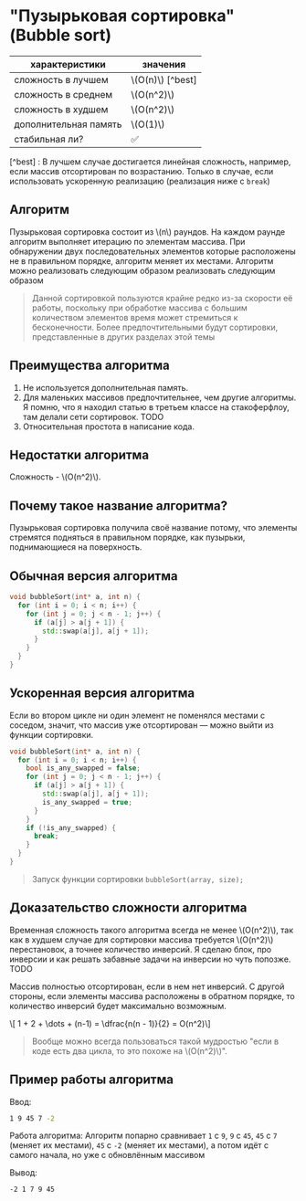 # "Пузырьковая сортировка" (Bubble sort)


| характеристики  | значения  |
| -------- | ------- |
| сложность в лучшем | \\(O(n)\\) [^best]   |
| сложность в среднем | \\(O(n^2)\\)   |
| сложность в худшем | \\(O(n^2)\\)   |
| дополнительная память |  \\(O(1)\\)     |
| стабильная ли? | ✅ |


[^best] : В лучшем случае достигается линейная сложность, например, если массив отсортирован по возрастанию. Только в случае, если использовать ускоренную реализацию (реализация ниже с `break`)

## Алгоритм

Пузырьковая сортировка состоит из \\(n\\) раундов. На каждом раунде алгоритм выполняет итерацию по элементам массива. При обнаружении двух последовательных элементов которые расположены не в правильном порядке, алгоритм меняет их местами. Алгоритм можно реализовать следующим образом реализовать следующим образом

> Данной сортировкой пользуются крайне редко из-за скорости её работы, поскольку при обработке массива с большим количеством элементов время может стремиться к бесконечности. Более предпочтительными будут сортировки, представленные в других разделах этой темы

## Преимущества алгоритма
1. Не используется дополнительная память.
2. Для маленьких массивов предпочтительнее, чем другие алгоритмы. Я помню, что я находил статью в третьем классе на стакоферфлоу, там делали сети сортировок. TODO
3. Относительная простота в написание кода.

## Недостатки алгоритма
Сложность - \\(O(n^2)\\).

## Почему такое название алгоритма?

Пузырьковая сортировка получила своё название потому, что элементы стремятся подняться в правильном порядке, как пузырьки, поднимающиеся на поверхность.

## Обычная версия алгоритма

```cpp
void bubbleSort(int* a, int n) {
  for (int i = 0; i < n; i++) {
    for (int j = 0; j < n - 1; j++) {
      if (a[j] > a[j + 1]) {
        std::swap(a[j], a[j + 1]);
      }
    }
  }
}
```

## Ускоренная версия алгоритма

Если во втором цикле ни один элемент не поменялся местами с соседом, значит, что массив уже отсортирован &mdash; можно выйти из функции сортировки.

```cpp
void bubbleSort(int* a, int n) {
  for (int i = 0; i < n; i++) {
    bool is_any_swapped = false;
    for (int j = 0; j < n - 1; j++) {
      if (a[j] > a[j + 1]) {
        std::swap(a[j], a[j + 1]);
        is_any_swapped = true;
      }
    }
    if (!is_any_swapped) {
      break;
    }
  }
}
```

> Запуск функции сортировки `bubbleSort(array, size);`

## Доказательство сложности алгоритма

Временная сложность такого алгоритма всегда не менее \\(O(n^2)\\), так как в худшем случае для сортировки массива требуется \\(O(n^2)\\) перестановок, а точнее количество инверсий. Я сделаю блок, про инверсии и как решать забавные задачи на инверсии но чуть попозже. TODO

Массив полностью отсортирован, если в нем нет инверсий. С другой стороны, если элементы массива расположены в обратном порядке, то количество инверсий будет максимально возможным.

\\[ 1 + 2 + \dots + (n-1) = \dfrac{n(n - 1)}{2} = O(n^2)\\]

> Вообще можно всегда пользоваться такой мудростью "если в коде есть два цикла, то это похоже на \\(O(n^2)\\)".

## Пример работы алгоритма

Ввод:

```bash
1 9 45 7 -2
```

Работа алгоритма:
Алгоритм попарно сравнивает `1` с `9`, `9` с `45`, `45` с `7` (меняет их местами), `45` с `-2` (меняет их местами), а потом идёт с самого начала, но уже с обновлённым массивом

Вывод:
```bash
-2 1 7 9 45
```